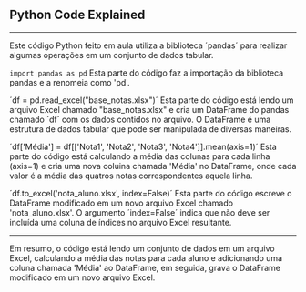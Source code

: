 ## Python Code Explained

---

Este código Python feito em aula utiliza a biblioteca ´pandas´ para realizar algumas operações em um conjunto de dados tabular.

`import pandas as pd`
Esta parte do código faz a importação da biblioteca pandas e a renomeia como 'pd'.

´df = pd.read_excel("base_notas.xlsx")´
Esta parte do código está lendo um arquivo Excel chamado "base_notas.xlsx" e cria um DataFrame do pandas chamado ´df´ com os dados contidos no arquivo. O DataFrame é uma estrutura de dados tabular que pode ser manipulada de diversas maneiras.

´df['Média'] = df[['Nota1', 'Nota2', 'Nota3', 'Nota4']].mean(axis=1)´
Esta parte do código está calculando a média das colunas para cada linha (axis=1) e cria uma nova coluina chamada 'Média' no DataFrame, onde cada valor é a média das quatros notas correspondentes aquela linha.

´df.to_excel('nota_aluno.xlsx', index=False)´
Esta parte do código escreve o DataFrame modificado em um novo arquivo Excel chamado 'nota_aluno.xlsx'. O argumento ´index=False´ indica que não deve ser incluída uma coluna de índices no arquivo Excel resultante.

---

Em resumo, o código está lendo um conjunto de dados em um arquivo Excel, calculando a média das notas para cada aluno e adicionando uma coluna chamada 'Média' ao DataFrame, em seguida, grava o DataFrame modificado em um novo arquivo Excel.
